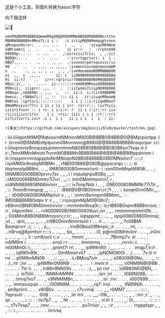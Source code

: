 ###
这是个小工具，将图片转换为assic字符

向下面这样

![🐶](https://github.com/aizuyan/img2ascii/blob/master/test/dog.png)

```
nmnM9@B0M08BB08@mmmM9q98@@0809MMmNB000M8BB8Nnrtttn
MBMNN9BN0B9n9Mns7i:i i :   :i iriipM@9N9mmpqptronn
qMnopon9nrvr:  . ... ...   :  ,,  ,   :vtsqsM09Nnm
n0Mrommri ..  .     .. ..   ii ir:r   :  :rrptnm98
08880p:.. ..  .. ...  .   ,:isrviiii7riv;  , ,:iit
B@8@n:.  .     . .  ....    ::irsrtqprsvri: i  i :
0B@7,,.. . .  .. . ,  , ,,  ,:ivoooorporsqoivviriv
90  .   ..   . ,,,, ,, ,,,,, :ivmmnntosnmmnmnnnmmM
n  .,    ., ,, ,, , ,,  , , ,:ivm9mnmmmmN9MMNNN000
ni  ,,  i  ,,,,,       ii: i  ii0N9N9090090908888@
9i  ii:r7    ..   irrr:rqririir70BB900B9N9M0@B8880
M0oi:ir,. ..  .....  ii:::::::rrm8089MMnos808B0B80
M99nii;. iiiprr: ,,,  :  ,  ::ii7pnms7iiipN0808088
90Nmqo ,n80B9Nr , ,,,  ,   ::  ii:i  i;riir09BBBMN
0mmss;.,r9BNn7i:: ,, ::  ::: ii i   rr:iivqnM9momN
0N0toi :iprtsri:::::::::::    i i i ::i:riiqmN9oo7
8Nm0Mnvivir77ri i ii i ii i irr  rir:r::: riv7tvii
iiiiri7vvvr :: i ri: i i:i:r: r  ii i r:ir;:rr iiv
riiiiiiiviririv    i i  rrii: iiii i i i :rr:::rri
ii7ii7ivrri:ivir :i i  i i   ii i i i  i  i  : ii:

![美女](https://github.com/aizuyan/img2ascii/blob/master/test/mn.jpg)

```
: iiii:iiiiiqsmM9M@9qtossrntNMmnnM900B@BBB0@8BB@0@BMprpontpp
 :i r :iirrrm0@8NMBnttptponm0Mnmmnn@B880@@888BB8BBB8nsqorpor
:ri:i r:iiiisqnmno9mopsqsqonnnnnnmN8088808B8B@B080B8svi7tsqs
iii ii ir:;7tmnMMmMmotr7rvrmM0B88Mn9B8B@88@8@B@8B@B8tppsnnmr
   i iii:rirqspmrrmntqppptoNnM9ioqnN08B0888BBB08B0MNsiiiirr7
::::::i  i:isnMM0n9nstipM0BMri ,  ,  rNB000B88@080B@ppsrorqo
::: ::: iii ittqrtnnstpBB8ni,  ... ,, i9880800080nmmiriivrii
:        i :vnn00mMnptM808i  ,   .. ,: t9NMB0000BB80prvrv7sv
, ,,  ,:i i irqsotqnps80Bq ,,,,::   ::iiM000088BN0mntv7i7vri
 ,   ,,:::: imn0Mmmtsnrrn7,   r    , vii8NN8B88808NMiiivivrr
 ,, ,,,:::: iv7orqrNstr i , .      ,   :09B000809MMNr77i7iii
,,  ,   ::: 7nmn9rnmqoqi ,,, ... , : . i888@0@0B00mnri;rr;7i
,   ,  , ::  iiooqn0rm0Mii:,,,.. ,, : :t00@0N0080NMNpiivii v
, ,,     : :vnmn9snmpm98Mmri,, .   :  iM00BBB88B0ntpv ir :r 
 ,,    , :::rrpsopmMpM0@08ri7;: ..   vB9nm0BN808M0mmtvivivi 
          :::mnmntm9rsq0r;::  iii;rtB80B0npm88B8mrooi;  : rr
,           iiitpomNni    . ...  rv8000900B0N8000009svi:;ivr
,   ,, ,    rmmmmqnmm0N: . ..   ,: 008MmB8B0N88Mmrporv;r:rr;
      , , , iiqtsppmt;  : ....   ,, iqnp008008800mmqi;   ;vi
  ,       , :qnii,..,  ,,, ,,....   ,:rr9B00nimNnmrtsiiiii r
.    ..      ri   ...  ..   ,,.. .  ,, 7n08BMi Bmmprvrr :;i;
   .. . , ,  p,,..  .....    , . .  ..irinB0Bsio09Nmpii;;;ir
.. . .. ,  , mi,   . ... .    ,...  ..:n9rvq@8pimtsrr r::::i
..  ...,, ,, tpi,,. ..  . ..  .  ... ..i0,   p@nn00Mntviirir
.  .. .  , ,in0ni ,, .. ...    ,, .. ,. ii  ::vm8nsrii r;:v 
  .. . .  ,  rtmmi ,,.....  . .   .  .  ...    ,7Bnmp7v: iir
.  ...  ,  , mMM9m i: ..  ....   ,..   ,.... .   snoii  r:r 
.......  ,  iimnmmq    , ..    ., . .    .    ..,rnrrii:::i:
.   . . ,,,  m00Mm0i::i:,,  ..  . .    ,,...   .,qmmt7i  rri
..   .  ,,, ip999n90i   ,:,,,,. .. ... . ..   . imqp7;ir:ir 
. .. ...  , iq990n99r,. ..  :       . . , ..    0imMmsirvit7
  .... ., ,,ipN0M0900i   ..  ,i:   , ..     .  7v:iii rr rvi
     ...     p0M9mMN09 . .   , ,:: ,,,,, ,.  . ii,rBMoq7ivtr
 . ....., ,, s08009@0No,.   .. . ,, :::   .   ,i:,:rir :;ivi
 ....    , ,ipNMNn0M9N9 .    ...   .  ,, . . . i   :mviir:ir
... . ..,,, ir0NM9N@@88i .      . .  ...  .   .:    7iir ii:
 ...  .    , in99n9NN09v ..       .  . .. . .:i,, , pii rivr
..      , , ioBB80M0@BN,.. . .. .       . .  ,i,   io7iiiiii
   .. .  , , iNNMnNMNN: .    ...  .  ... . .  ,   ,isrr ;iri
 ....  .   , t088N08B;.  ....  .   .  ...  .  ,   :tmrq7iro7
 ...  . ,,   v9NNMMBn,.... ..  . ......     , .. ,:oi: ;riv:
..  .  . ,  ii000999 ,. ..   .      .  ..    ,..  immssvqvpi
 ..   ..  ,,:i009N9M,  ..  ..       .. .... ,   ,,rq7: irioi
. .  . .,,  :iN9NN9r.        .   .  .  ..   .., , sm9priirri
...  .  ,    v80B0v    .  ..  .  ..    ..  ..   , r7v:ririqi
.  . .. ,,,, r0MM7 ,.... ...     .  :::::  ,      7oprsviir 
.. ..  .,, , :00B  . . .     ...      ,  ,.    , ,iiir iirii
 , .... ,,,,::09i,,.  .  .   . . : ,     , ,, ,   ::irri ;r:
 ,, .  .   ,  qs  .. . .  .        , ::   ::: :    : iivi7p7
,  ,,  .   ,  Nr       .  .. . .  , :: :: : : , ., vi:iir ii
  , , , , ,,: 0i,..   . .. .   ,   :::  ::: : ...,:t7v7irsp7
,  ,    ,,  :rmv  ....     .   ., ,,, ,, ....  . . po7rriior
 ,,    ,,   ::ir    ,     ..    .  .      . .. .   rnppptspr
  ,, ,  , :::: i.,....      . .   . ... .... .  ..  iiirivsq
```
